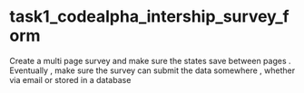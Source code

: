 # task1_codealpha_intership_survey_form
Create a multi page survey and make sure the states save between pages . Eventually , make sure the survey can submit the data somewhere , whether via email or stored in a database
